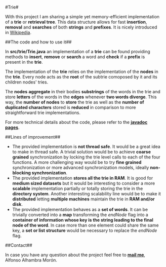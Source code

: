 #Trie#

With this project I am sharing a simple yet memory-efficient implementation of a **trie** or **retrieval tree**. This data structure allows for fast **insertion**, **removal** and **searches** of both **strings** and **prefixes**. It is nicely introduced in [Wikipedia](https://en.wikipedia.org/wiki/Trie).

##The code and how to use it##

In **src/trie/Trie.java** an implementation of a **trie** can be found providing methods to **insert**, **remove** or **search** a word and **check** if a **prefix** is present in the **trie**.

The implementation of the **trie** relies on the implementation of the **nodes** in the **trie**. Every node acts as the **root** of the subtrie comoposed by it and its children nodes' tries.

The **nodes** **aggregate** in their bodies **substrings** of the words in the trie and store **letters** of the words in the **edges** whenever **two words diverge**. This way, the **number of nodes** to **store** the trie as well as the **number of duplicated characters** stored is **reduced** in comparison to more straightforward trie implementations.

For more technical details about the code, please refer to the **[javadoc pages](https://alfonsoalhambra.github.io/Trie)**.

##Lines of improvement##

* The provided implementation is **not thread safe**. It would be a great idea to make in thread safe. A trivial solution would be to achieve **coarse grained** synchronization by locking the trie level calls to each of the four functions. A more challenging way would be to try **fine grained** synchronization or more advanced synchronization models, ideally **non-blocking synchronization**.
* The provided implementation **stores all the trie in RAM**. It is good for **medium sized datasets** but it would be interesting to consider a more **scalable** implementation partially or totally storing the trie in the **directory system**. Another interesting scalability line would be to make it **distributed** letting **multiple machines** maintain the trie in **RAM and/or disk**.
* The provided implementation behaves as a **set of words**. It can be trivially converted into a **map** transforming the *endNode* flag into a **container of information whose key is the string leading to the final node of the word**. In case more than one element could share the same key, a **set or list structure** would be necessary to replace the *endNode* flag.

##Contact##

In case you have any question about the project feel free to **[mail me](mailto:alfonso.alhambra@gmail.com?Subject=Github%20Trie)**, Alfonso Alhambra Morón.
